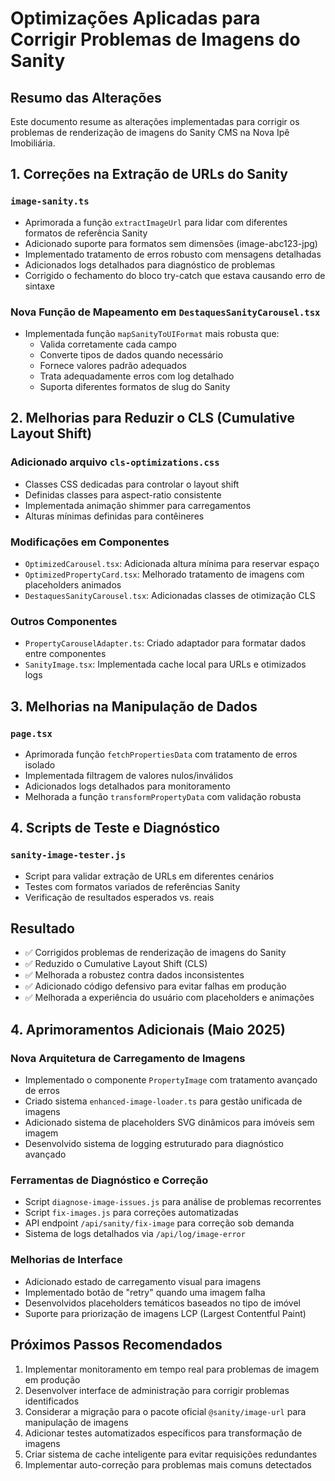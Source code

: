 # Optimizações Aplicadas para Corrigir Problemas de Imagens do Sanity

## Resumo das Alterações

Este documento resume as alterações implementadas para corrigir os problemas de renderização de imagens do Sanity CMS na Nova Ipê Imobiliária.

## 1. Correções na Extração de URLs do Sanity

### `image-sanity.ts`
- Aprimorada a função `extractImageUrl` para lidar com diferentes formatos de referência Sanity
- Adicionado suporte para formatos sem dimensões (image-abc123-jpg)
- Implementado tratamento de erros robusto com mensagens detalhadas
- Adicionados logs detalhados para diagnóstico de problemas
- Corrigido o fechamento do bloco try-catch que estava causando erro de sintaxe

### Nova Função de Mapeamento em `DestaquesSanityCarousel.tsx`
- Implementada função `mapSanityToUIFormat` mais robusta que:
  - Valida corretamente cada campo
  - Converte tipos de dados quando necessário
  - Fornece valores padrão adequados
  - Trata adequadamente erros com log detalhado
  - Suporta diferentes formatos de slug do Sanity

## 2. Melhorias para Reduzir o CLS (Cumulative Layout Shift)

### Adicionado arquivo `cls-optimizations.css`
- Classes CSS dedicadas para controlar o layout shift
- Definidas classes para aspect-ratio consistente
- Implementada animação shimmer para carregamentos
- Alturas mínimas definidas para contêineres

### Modificações em Componentes
- `OptimizedCarousel.tsx`: Adicionada altura mínima para reservar espaço
- `OptimizedPropertyCard.tsx`: Melhorado tratamento de imagens com placeholders animados
- `DestaquesSanityCarousel.tsx`: Adicionadas classes de otimização CLS

### Outros Componentes
- `PropertyCarouselAdapter.ts`: Criado adaptador para formatar dados entre componentes
- `SanityImage.tsx`: Implementada cache local para URLs e otimizados logs

## 3. Melhorias na Manipulação de Dados

### `page.tsx`
- Aprimorada função `fetchPropertiesData` com tratamento de erros isolado
- Implementada filtragem de valores nulos/inválidos
- Adicionados logs detalhados para monitoramento
- Melhorada a função `transformPropertyData` com validação robusta

## 4. Scripts de Teste e Diagnóstico

### `sanity-image-tester.js`
- Script para validar extração de URLs em diferentes cenários
- Testes com formatos variados de referências Sanity
- Verificação de resultados esperados vs. reais

## Resultado

- ✅ Corrigidos problemas de renderização de imagens do Sanity
- ✅ Reduzido o Cumulative Layout Shift (CLS)
- ✅ Melhorada a robustez contra dados inconsistentes
- ✅ Adicionado código defensivo para evitar falhas em produção
- ✅ Melhorada a experiência do usuário com placeholders e animações

## 4. Aprimoramentos Adicionais (Maio 2025)

### Nova Arquitetura de Carregamento de Imagens
- Implementado o componente `PropertyImage` com tratamento avançado de erros
- Criado sistema `enhanced-image-loader.ts` para gestão unificada de imagens
- Adicionado sistema de placeholders SVG dinâmicos para imóveis sem imagem
- Desenvolvido sistema de logging estruturado para diagnóstico avançado

### Ferramentas de Diagnóstico e Correção
- Script `diagnose-image-issues.js` para análise de problemas recorrentes
- Script `fix-images.js` para correções automatizadas
- API endpoint `/api/sanity/fix-image` para correção sob demanda
- Sistema de logs detalhados via `/api/log/image-error`

### Melhorias de Interface
- Adicionado estado de carregamento visual para imagens
- Implementado botão de "retry" quando uma imagem falha
- Desenvolvidos placeholders temáticos baseados no tipo de imóvel
- Suporte para priorização de imagens LCP (Largest Contentful Paint)

## Próximos Passos Recomendados

1. Implementar monitoramento em tempo real para problemas de imagem em produção
2. Desenvolver interface de administração para corrigir problemas identificados
3. Considerar a migração para o pacote oficial `@sanity/image-url` para manipulação de imagens
4. Adicionar testes automatizados específicos para transformação de imagens
5. Criar sistema de cache inteligente para evitar requisições redundantes
6. Implementar auto-correção para problemas mais comuns detectados
